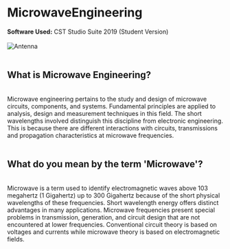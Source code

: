 # MicrowaveEngineering
**Software Used:** CST Studio Suite 2019 (Student Version)
<br />
<br />
![Antenna](https://user-images.githubusercontent.com/80598737/135760963-997915f3-3ad7-4557-ad19-e031a61004f6.jpg)
<br />
<br />
## What is Microwave Engineering?
<br />
Microwave engineering pertains to the study and design of microwave circuits, components, and systems. Fundamental principles are applied to analysis, design and measurement techniques in this field. The short wavelengths involved distinguish this discipline from electronic engineering. This is because there are different interactions with circuits, transmissions and propagation characteristics at microwave frequencies.
<br />
<br />

## What do you mean by the term 'Microwave'?
<br />
Microwave is a term used to identify electromagnetic waves above 103 megahertz (1 Gigahertz) up to 300 Gigahertz because of the short physical wavelengths of these frequencies. Short wavelength energy offers distinct advantages in many applications. Microwave frequencies present special problems in transmission, generation, and circuit design that are not encountered at lower frequencies. Conventional circuit theory is based on voltages and currents while microwave theory is based on electromagnetic fields.
